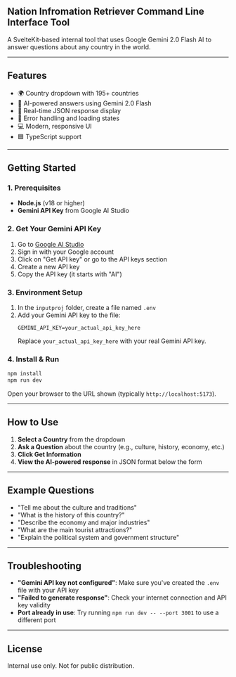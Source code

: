 ## Nation Infromation Retriever Command Line Interface Tool
A SvelteKit-based internal tool that uses Google Gemini 2.0 Flash AI to answer questions about any country in the world.

---

## Features
- 🌍 Country dropdown with 195+ countries
- 🤖 AI-powered answers using Gemini 2.0 Flash
- 📝 Real-time JSON response display
- 🚦 Error handling and loading states
- 💻 Modern, responsive UI
- 🟦 TypeScript support

---

## Getting Started

### 1. Prerequisites
- **Node.js** (v18 or higher)
- **Gemini API Key** from Google AI Studio

### 2. Get Your Gemini API Key
1. Go to [Google AI Studio](https://aistudio.google.com/)
2. Sign in with your Google account
3. Click on "Get API key" or go to the API keys section
4. Create a new API key
5. Copy the API key (it starts with "AI")

### 3. Environment Setup
1. In the `inputproj` folder, create a file named `.env`
2. Add your Gemini API key to the file:
   ```env
   GEMINI_API_KEY=your_actual_api_key_here
   ```
   Replace `your_actual_api_key_here` with your real Gemini API key.

### 4. Install & Run
```bash
npm install
npm run dev
```
Open your browser to the URL shown (typically `http://localhost:5173`).

---

## How to Use
1. **Select a Country** from the dropdown
2. **Ask a Question** about the country (e.g., culture, history, economy, etc.)
3. **Click Get Information**
4. **View the AI-powered response** in JSON format below the form

---

## Example Questions
- "Tell me about the culture and traditions"
- "What is the history of this country?"
- "Describe the economy and major industries"
- "What are the main tourist attractions?"
- "Explain the political system and government structure"

---

## Troubleshooting
- **"Gemini API key not configured"**: Make sure you've created the `.env` file with your API key
- **"Failed to generate response"**: Check your internet connection and API key validity
- **Port already in use**: Try running `npm run dev -- --port 3001` to use a different port

---

## License
Internal use only. Not for public distribution.
